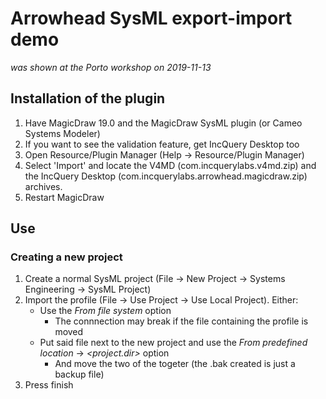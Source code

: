 # Arrowhead SysML export-import demo

*was shown at the Porto workshop on 2019-11-13*

## Installation of the plugin

1. Have MagicDraw 19.0 and the MagicDraw SysML plugin (or Cameo Systems Modeler)
2. If you want to see the validation feature, get IncQuery Desktop too
3. Open Resource/Plugin Manager (Help → Resource/Plugin Manager)
4. Select 'Import' and locate the V4MD (com.incquerylabs.v4md.zip) and the IncQuery Desktop (com.incquerylabs.arrowhead.magicdraw.zip) archives.
5. Restart MagicDraw

## Use

### Creating a new project

1. Create a normal SysML project (File -> New Project -> Systems Engineering -> SysML Project)
2. Import the profile (File -> Use Project -> Use Local Project). Either:
    * Use the *From file system* option
      * The connnection may break if the file containing the profile is moved
    * Put said file next to the new project and use the *From predefined location* -> *<project.dir>* option
      * And move the two of the togeter (the .bak created is just a backup file)
3. Press finish

